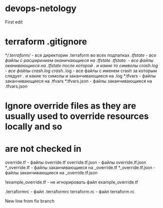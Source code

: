 # devops-netology

First edit

# terraform .gitignore

**/.terraform/* - все директории .terraform во всех подпапках
*.tfstate       - все файлы c расширением оканичающиеся на .tfstate
*.tfstate.*     - все файлы оканивающиеся на .tfstate после которой . и какие то символы
crash.log       - все файлы crash.log
crash.*.log     - все файлы с именем crash за которым следует . и какие то симолы и заканчивающиеся на .log
*.tfvars        - файлы заканчивающиеся на .tfvars
*.tfvars.json   - файлы заканчивающиеся на .tfvars.json

# Ignore override files as they are usually used to override resources locally and so
# are not checked in
override.tf      - файлы override.tf
override.tf.json - файлы override.tf.json
*_override.tf    - файлы заканчивающиеся на _override.tf
*_override.tf.json - файлы заканчивающиеся на _override.tf.json

!example_override.tf - не игнорировать файл example_override.tf

.terraformrc - файл .terraformrc
terraform.rc - файл terraform.rc

New line from fix branch
